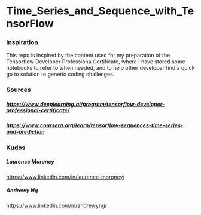 # Time_Series_and_Sequence_with_TensorFlow

### Inspiration
This repo is inspired by the content used for my preparation of the Tensorflow Developer Professiona Certificate, where I have stored some notebooks to refer to when needed, 
and to help other developer find a quick go to solution to generic coding challenges.

### Sources
##### https://www.deeplearning.ai/program/tensorflow-developer-professional-certificate/
##### https://www.coursera.org/learn/tensorflow-sequences-time-series-and-prediction

### Kudos
##### Laurence Moroney
https://www.linkedin.com/in/laurence-moroney/
##### Andrewy Ng
https://www.linkedin.com/in/andrewyng/
